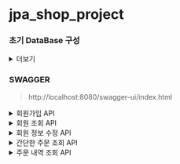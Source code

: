 # jpa_shop_project

### 초기 DataBase 구성

<details>
<summary>더보기</summary>
<div markdown="1">

#### member
![](image/initDb/member.png)

#### item
![](image/initDb/item.png)

#### delivery
![](image/initDb/delivery.png)

#### orders
![](image/initDb/orders.png)

#### orderItem
![](image/initDb/orderItem.png)

</div>
</details>

### SWAGGER
> http://localhost:8080/swagger-ui/index.html
<details>
<summary>회원가입 API</summary>
<div markdown="1">

#### 회원가입
![](image/swagger/회원가입.png)

#### 회원가입 응답
![](image/swagger/회원가입응답.png)

</div>
</details>

<details>
<summary>회원 조회 API</summary>
<div markdown="1">

#### 회원조회
![](image/swagger/회원조회.png)

#### 회원조회 응답
![](image/swagger/회원조회응답.png)

</div>
</details>

<details>
<summary>회원 정보 수정 API</summary>
<div markdown="1">

#### 회원정보수정
![](image/swagger/회원정보수정.png)

#### 회원정보수정 응답
![](image/swagger/회원정보수정응답.png)

</div>
</details>

<details>
<summary>간단한 주문 조회 API</summary>
<div markdown="1">

#### 간단한 주문 조회
![](image/swagger/간단한주문조회.png)

#### 간단한 주문 조회 응답
![](image/swagger/간단한주문조회응답.png)

</div>
</details>

<details>
<summary>주문 내역 조회 API</summary>
<div markdown="1">

#### 주문 내역 조회
![](image/swagger/주문내역조회.png)

#### 주문 내역 조회 응답
![](image/swagger/주문내역조회응답.png)

</div>
</details>